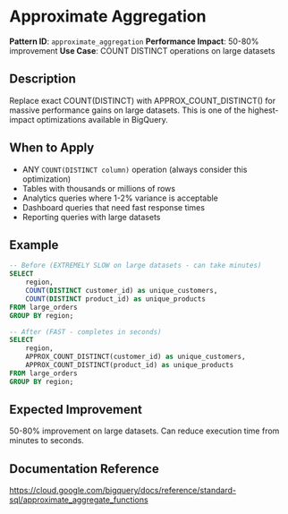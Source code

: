 # Approximate Aggregation

**Pattern ID**: `approximate_aggregation`
**Performance Impact**: 50-80% improvement
**Use Case**: COUNT DISTINCT operations on large datasets

## Description
Replace exact COUNT(DISTINCT) with APPROX_COUNT_DISTINCT() for massive performance gains on large datasets. This is one of the highest-impact optimizations available in BigQuery.

## When to Apply
- ANY `COUNT(DISTINCT column)` operation (always consider this optimization)
- Tables with thousands or millions of rows
- Analytics queries where 1-2% variance is acceptable
- Dashboard queries that need fast response times
- Reporting queries with large datasets

## Example
```sql
-- Before (EXTREMELY SLOW on large datasets - can take minutes)
SELECT 
    region,
    COUNT(DISTINCT customer_id) as unique_customers,
    COUNT(DISTINCT product_id) as unique_products
FROM large_orders 
GROUP BY region;

-- After (FAST - completes in seconds)
SELECT 
    region,
    APPROX_COUNT_DISTINCT(customer_id) as unique_customers,
    APPROX_COUNT_DISTINCT(product_id) as unique_products
FROM large_orders 
GROUP BY region;
```

## Expected Improvement
50-80% improvement on large datasets. Can reduce execution time from minutes to seconds.

## Documentation Reference
https://cloud.google.com/bigquery/docs/reference/standard-sql/approximate_aggregate_functions